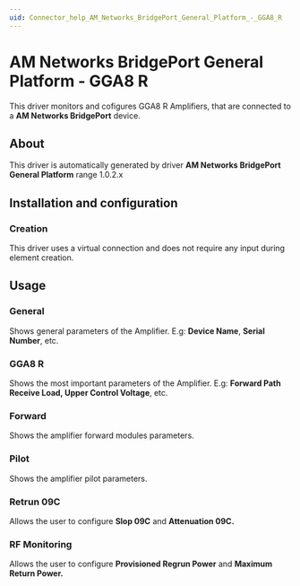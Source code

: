 ```yaml
---
uid: Connector_help_AM_Networks_BridgePort_General_Platform_-_GGA8_R
---
```


# AM Networks BridgePort General Platform - GGA8 R

This driver monitors and cofigures GGA8 R Amplifiers, that are connected to a **AM Networks BridgePort** device.

## About

This driver is automatically generated by driver **AM Networks BridgePort General Platform** range 1.0.2.x

## Installation and configuration

### Creation

This driver uses a virtual connection and does not require any input during element creation.

## Usage

### General

Shows general parameters of the Amplifier. E.g: **Device Name**, **Serial Number**, etc.

### GGA8 R

Shows the most important parameters of the Amplifier. E.g: **Forward Path Receive Load, Upper Control Voltage**, etc.

### Forward

Shows the amplifier forward modules parameters.

### Pilot

Shows the amplifier pilot parameters.

### Retrun 09C

Allows the user to configure **Slop 09C** and **Attenuation 09C.**

### RF Monitoring

Allows the user to configure **Provisioned Regrun Power** and **Maximum Return Power.**
